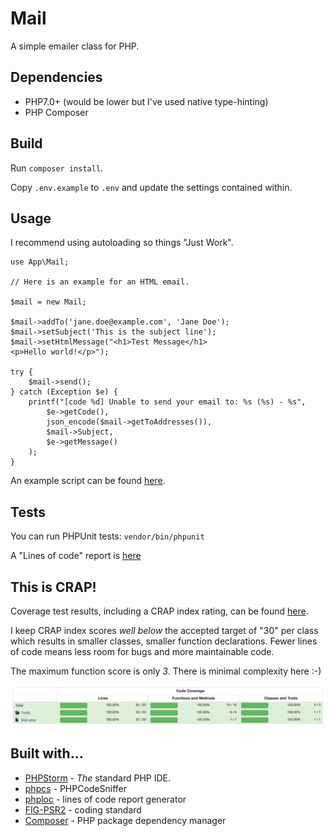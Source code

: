 # Mail

A simple emailer class for PHP.

## Dependencies

* PHP7.0+ (would be lower but I've used native type-hinting)
* PHP Composer

## Build

Run `composer install`.

Copy `.env.example` to `.env` and update the settings contained within.

## Usage

I recommend using autoloading so things "Just Work".

```
use App\Mail;

// Here is an example for an HTML email.

$mail = new Mail;

$mail->addTo('jane.doe@example.com', 'Jane Doe');
$mail->setSubject('This is the subject line');
$mail->setHtmlMessage("<h1>Test Message</h1>
<p>Hello world!</p>");

try {
    $mail->send();
} catch (Exception $e) {
    printf("[code %d] Unable to send your email to: %s (%s) - %s",
        $e->getCode(),
        json_encode($mail->getToAddresses()),
        $mail->Subject,
        $e->getMessage()
    );
}
```

An example script can be found [here](script.php).

## Tests

You can run PHPUnit tests: `vendor/bin/phpunit`

A "Lines of code" report is [here](tests/coverage/lines_of_coverage.txt)

## This is CRAP!

Coverage test results, including a CRAP index rating, can be found [here](tests/coverage/).

I keep CRAP index scores _well below_ the accepted target of "30" per class which results in smaller classes, smaller function declarations. Fewer lines of code means less room for bugs and more maintainable code.

The maximum function score is only *3*. There is minimal complexity here :-)

![Code coverage overview](images/coverage_overview.png)

## Built with...

* [PHPStorm](https://www.jetbrains.com/phpstorm/) - _The_ standard PHP IDE.
* [phpcs](https://github.com/squizlabs/PHP_CodeSniffer) - PHPCodeSniffer
* [phploc](https://github.com/sebastianbergmann/phploc) - lines of code report generator
* [FIG-PSR2](https://github.com/php-fig/fig-standards/blob/master/accepted/PSR-2-coding-style-guide.md) - coding standard 
* [Composer](https://getcomposer.org/) - PHP package dependency manager
